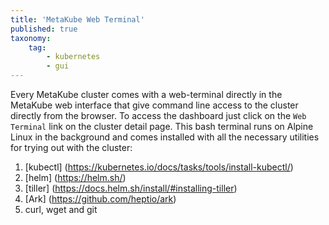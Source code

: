 ```yaml
---
title: 'MetaKube Web Terminal'
published: true
taxonomy:
    tag:
        - kubernetes
        - gui
---
```


Every MetaKube cluster comes with a web-terminal directly in the MetaKube web interface that give command line access to the cluster directly from the browser.
To access the dashboard just click on the `Web Terminal` link on the cluster detail page. This bash terminal runs on Alpine Linux in the background and comes
installed with all the necessary utilities for trying out with the cluster:

1) [kubectl] (https://kubernetes.io/docs/tasks/tools/install-kubectl/)
2) [helm] (https://helm.sh/)
3) [tiller] (https://docs.helm.sh/install/#installing-tiller)
4) [Ark] (https://github.com/heptio/ark)
5) curl, wget and git
